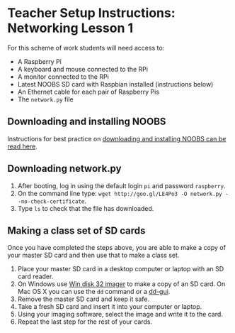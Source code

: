 # Teacher Setup Instructions: Networking Lesson 1

For this scheme of work students will need access to:

- A Raspberry Pi
- A keyboard and mouse connected to the RPi
- A monitor connected to the RPi
- Latest NOOBS SD card with Raspbian installed (instructions below)
- An Ethernet cable for each pair of Raspberry Pis
- The `network.py` file

## Downloading and installing NOOBS

Instructions for best practice on [downloading and installing NOOBS can be read here](http://www.raspberrypi.org/help/noobs-setup/).

## Downloading network.py

1. After booting, log in using the default login `pi` and password `raspberry`.
1. On the command line type: `wget http://goo.gl/LE4Po3 -O network.py --no-check-certificate`.
1. Type `ls` to check that the file has downloaded.

## Making a class set of SD cards

Once you have completed the steps above, you are able to make a copy of your master SD card and then use that to make a class set.

1. Place your master SD card in a desktop computer or laptop with an SD card reader.
1. On Windows use [Win disk 32 imager](http://sourceforge.net/projects/win32diskimager/) to make a copy of an SD card. On Mac OS X you can use the `dd` command or a [dd-gui](http://www.gingerbeardman.com/dd-gui/).
1. Remove the master SD card and keep it safe.
1. Take a fresh SD card and insert it into your computer or laptop.
1. Using your imaging software, select the image and write it to the card.
1. Repeat the last step for the rest of your cards.
